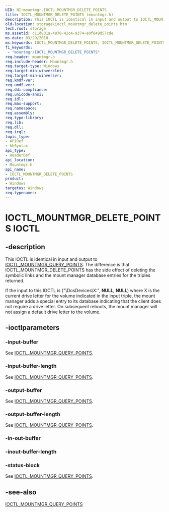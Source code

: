 ```yaml
---
UID: NI:mountmgr.IOCTL_MOUNTMGR_DELETE_POINTS
title: IOCTL_MOUNTMGR_DELETE_POINTS (mountmgr.h)
description: This IOCTL is identical in input and output to IOCTL_MOUNTMGR_QUERY_POINTS. The difference is that IOCTL_MOUNTMGR_DELETE_POINTS has the side effect of deleting the symbolic links and the mount manager database entries for the triples returned.
old-location: storage\ioctl_mountmgr_delete_points.htm
tech.root: storage
ms.assetid: c11d801a-4870-42c4-9374-e0f849d57cde
ms.date: 03/29/2018
ms.keywords: IOCTL_MOUNTMGR_DELETE_POINTS, IOCTL_MOUNTMGR_DELETE_POINTS control, IOCTL_MOUNTMGR_DELETE_POINTS control code [Storage Devices], k307_c218ecf5-b934-4cad-934c-738cde9bff2b.xml, mountmgr/IOCTL_MOUNTMGR_DELETE_POINTS, storage.ioctl_mountmgr_delete_points
f1_keywords:
 - "mountmgr/IOCTL_MOUNTMGR_DELETE_POINTS"
req.header: mountmgr.h
req.include-header: Mountmgr.h
req.target-type: Windows
req.target-min-winverclnt: 
req.target-min-winversvr: 
req.kmdf-ver: 
req.umdf-ver: 
req.ddi-compliance: 
req.unicode-ansi: 
req.idl: 
req.max-support: 
req.namespace: 
req.assembly: 
req.type-library: 
req.lib: 
req.dll: 
req.irql: 
topic_type:
- APIRef
- kbSyntax
api_type:
- HeaderDef
api_location:
- Mountmgr.h
api_name:
- IOCTL_MOUNTMGR_DELETE_POINTS
product:
- Windows
targetos: Windows
req.typenames: 
---
```


# IOCTL_MOUNTMGR_DELETE_POINTS IOCTL


## -description


This IOCTL is identical in input and output to <a href="https://docs.microsoft.com/windows-hardware/drivers/ddi/mountmgr/ni-mountmgr-ioctl_mountmgr_query_points">IOCTL_MOUNTMGR_QUERY_POINTS</a>. The difference is that IOCTL_MOUNTMGR_DELETE_POINTS has the side effect of deleting the symbolic links and the mount manager database entries for the triples returned.

If the input to this IOCTL is ("\DosDevices\X:", <b>NULL</b>, <b>NULL</b>) where X is the current drive letter for the volume indicated in the input triple, the mount manager adds a special entry to its database indicating that the client does not require a drive letter. On subsequent reboots, the mount manager will not assign a default drive letter to the volume.


## -ioctlparameters




### -input-buffer

See <a href="https://docs.microsoft.com/windows-hardware/drivers/ddi/mountmgr/ni-mountmgr-ioctl_mountmgr_query_points">IOCTL_MOUNTMGR_QUERY_POINTS</a>.


### -input-buffer-length

See <a href="https://docs.microsoft.com/windows-hardware/drivers/ddi/mountmgr/ni-mountmgr-ioctl_mountmgr_query_points">IOCTL_MOUNTMGR_QUERY_POINTS</a>.


### -output-buffer

See <a href="https://docs.microsoft.com/windows-hardware/drivers/ddi/mountmgr/ni-mountmgr-ioctl_mountmgr_query_points">IOCTL_MOUNTMGR_QUERY_POINTS</a>.


### -output-buffer-length

See <a href="https://docs.microsoft.com/windows-hardware/drivers/ddi/mountmgr/ni-mountmgr-ioctl_mountmgr_query_points">IOCTL_MOUNTMGR_QUERY_POINTS</a>.


### -in-out-buffer








### -inout-buffer-length








### -status-block

See <a href="https://docs.microsoft.com/windows-hardware/drivers/ddi/mountmgr/ni-mountmgr-ioctl_mountmgr_query_points">IOCTL_MOUNTMGR_QUERY_POINTS</a>.


## -see-also




<a href="https://docs.microsoft.com/windows-hardware/drivers/ddi/mountmgr/ni-mountmgr-ioctl_mountmgr_query_points">IOCTL_MOUNTMGR_QUERY_POINTS</a>
 

 

